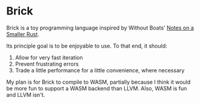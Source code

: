 # Brick

Brick is a toy programming language inspired by Without Boats' [Notes on a Smaller Rust](https://without.boats/blog/notes-on-a-smaller-rust/).

Its principle goal is to be enjoyable to use. To that end, it should:

1. Allow for very fast iteration
2. Prevent frustrating errors
3. Trade a little performance for a little convenience, where necessary

My plan is for Brick to compile to WASM, partially because I think it would be more fun to support a WASM backend than LLVM. Also, WASM is fun and LLVM isn't.

